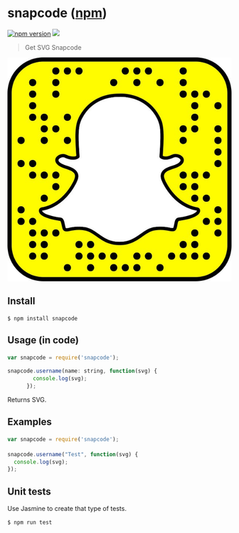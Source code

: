 # snapcode ([npm](https://www.npmjs.com/package/snapcode))

[![npm version](https://badge.fury.io/js/snapcode.svg)](https://badge.fury.io/js/snapcode)
![](https://img.shields.io/npm/dt/snapcode.svg)

> Get SVG Snapcode

![](./images/snapcode.jpg)

## Install

```
$ npm install snapcode
```
## Usage (in code)

```javascript
var snapcode = require('snapcode');
```

 
```javascript
snapcode.username(name: string, function(svg) {
        console.log(svg);
      });
```

Returns SVG.

## Examples

```javascript
var snapcode = require('snapcode');

snapcode.username("Test", function(svg) {
  console.log(svg);
});
```

## Unit tests

Use Jasmine to create that type of tests.

```
$ npm run test
```
